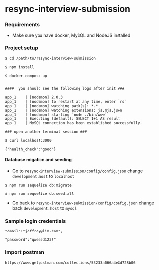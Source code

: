 # resync-interview-submission
### Requirements
- Make sure you have docker, MySQL and NodeJS installed 

### Project setup 
```shell
$ cd /path/to/resync-interview-submission

$ npm install 

$ docker-compose up


####  you should see the following logs after init ###

app_1    | [nodemon] 2.0.3
app_1    | [nodemon] to restart at any time, enter `rs`
app_1    | [nodemon] watching path(s): *.*
app_1    | [nodemon] watching extensions: js,mjs,json
app_1    | [nodemon] starting `node ./bin/www`
app_1    | Executing (default): SELECT 1+1 AS result
app_1    | MySQL connection has been established successfully.

### open another terminal session ###

$ curl localhost:3000

{"health_check":"good"}
```
#### Database migation and seeding
- Go to `resync-interview-submission/config/config.json` change `development.host` to `localhost`
```shell
$ npm run sequelize db:migrate

$ npm run sequelize db:seed:all
```
- Go back to `resync-interview-submission/config/config.json` change back `development.host` to `mysql`

### Sample login credentials
```shell
"email":"jeffrey@lim.com",

"password":"qweasd123!"
```

### Import postman
```shell
https://www.getpostman.com/collections/53233a066a4e8d728b06
```


